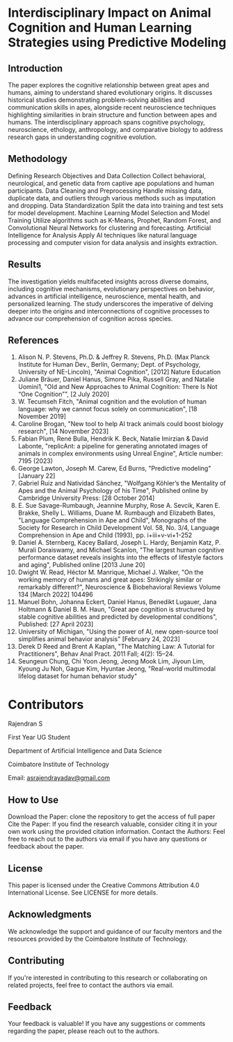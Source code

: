 # Interdisciplinary Impact on Animal Cognition and Human Learning Strategies using Predictive Modeling


## Introduction

The paper explores the cognitive relationship between great apes and humans, aiming to understand shared evolutionary origins. It discusses historical studies demonstrating problem-solving abilities and communication skills in apes, alongside recent neuroscience techniques highlighting similarities in brain structure and function between apes and humans. The interdisciplinary approach spans cognitive psychology, neuroscience, ethology, anthropology, and comparative biology to address research gaps in understanding cognitive evolution.

## Methodology

Defining Research Objectives and Data Collection
Collect behavioral, neurological, and genetic data from captive ape populations and human participants.
Data Cleaning and Preprocessing
Handle missing data, duplicate data, and outliers through various methods such as imputation and dropping.
Data Standardization
Split the data into training and test sets for model development.
Machine Learning Model Selection and Model Training
Utilize algorithms such as K-Means, Prophet, Random Forest, and Convolutional Neural Networks for clustering and forecasting.
Artificial Intelligence for Analysis
Apply AI techniques like natural language processing and computer vision for data analysis and insights extraction.

## Results

The investigation yields multifaceted insights across diverse domains, including cognitive mechanisms, evolutionary perspectives on behavior, advances in artificial intelligence, neuroscience, mental health, and personalized learning. The study underscores the imperative of delving deeper into the origins and interconnections of cognitive processes to advance our comprehension of cognition across species.

## References



1. Alison N. P. Stevens, Ph.D. & Jeffrey R. Stevens, Ph.D. (Max Planck Institute for Human Dev., Berlin, Germany; Dept. of Psychology, University of NE-Lincoln), "Animal Cognition", [2012] Nature Education
2. Juliane Bräuer, Daniel Hanus, Simone Pika, Russell Gray, and Natalie Uomini1, "Old and New Approaches to Animal Cognition: There Is Not “One Cognition”", [2 July 2020]
3. W. Tecumseh Fitch, "Animal cognition and the evolution of human language: why we cannot focus solely on communication", [18 November 2019]
4. Caroline Brogan, "New tool to help AI track animals could boost biology research", [14 November 2023]
5. Fabian Plum, René Bulla, Hendrik K. Beck, Natalie Imirzian & David Labonte, "replicAnt: a pipeline for generating annotated images of animals in complex environments using Unreal Engine", Article number: 7195 (2023)
6. George Lawton, Joseph M. Carew, Ed Burns, "Predictive modeling" [January 22]
7. Gabriel Ruiz and Natividad Sánchez, "Wolfgang Köhler’s the Mentality of Apes and the Animal Psychology of his Time", Published online by Cambridge University Press: [28 October 2014]
8. E. Sue Savage-Rumbaugh, Jeannine Murphy, Rose A. Sevcik, Karen E. Brakke, Shelly L. Williams, Duane M. Rumbaugh and Elizabeth Bates, "Language Comprehension in Ape and Child", Monographs of the Society for Research in Child Development Vol. 58, No. 3/4, Language Comprehension in Ape and Child (1993), pp. i+iii+v-vi+1-252
9. Daniel A. Sternberg, Kacey Ballard, Joseph L. Hardy, Benjamin Katz, P. Murali Doraiswamy, and Michael Scanlon, "The largest human cognitive performance dataset reveals insights into the effects of lifestyle factors and aging", Published online [2013 June 20]
10. Dwight W. Read, Héctor M. Manrique, Michael J. Walker, "On the working memory of humans and great apes: Strikingly similar or remarkably different?", Neuroscience & Biobehavioral Reviews Volume 134 [March 2022] 104496
11. Manuel Bohn, Johanna Eckert, Daniel Hanus, Benedikt Lugauer, Jana Holtmann & Daniel B. M. Haun, "Great ape cognition is structured by stable cognitive abilities and predicted by developmental conditions", Published: [27 April 2023]
12. University of Michigan, "Using the power of AI, new open-source tool simplifies animal behavior analysis" [February 24, 2023]
13. Derek D Reed and Brent A Kaplan, "The Matching Law: A Tutorial for Practitioners", Behav Anal Pract. 2011 Fall; 4(2): 15–24.
14. Seungeun Chung, Chi Yoon Jeong, Jeong Mook Lim, Jiyoun Lim, Kyoung Ju Noh, Gague Kim, Hyuntae Jeong, "Real-world multimodal lifelog dataset for human behavior study"

# Contributors

Rajendran S

First Year UG Student

Department of Artificial Intelligence and Data Science

Coimbatore Institute of Technology

Email: asrajendrayadav@gmail.com

## How to Use

Download the Paper: clone the repository to get the access of full paper
Cite the Paper: If you find the research valuable, consider citing it in your own work using the provided citation information.
Contact the Authors: Feel free to reach out to the authors via email if you have any questions or feedback about the paper.

## License

This paper is licensed under the Creative Commons Attribution 4.0 International License. See LICENSE for more details.

## Acknowledgments

We acknowledge the support and guidance of our faculty mentors and the resources provided by the Coimbatore Institute of Technology.

## Contributing

If you're interested in contributing to this research or collaborating on related projects, feel free to contact the authors via email.

## Feedback

Your feedback is valuable! If you have any suggestions or comments regarding the paper, please reach out to the authors.

